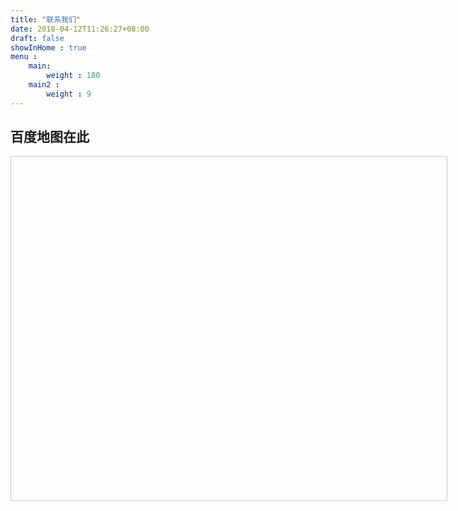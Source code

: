 ```yaml
---
title: "联系我们"
date: 2018-04-12T11:26:27+08:00
draft: false
showInHome : true
menu :
    main:
        weight : 180
    main2 : 
        weight : 9
---
```



## 百度地图在此
<div style="width:697px;height:550px;border:#ccc solid 1px;" id="dituContent"></div>